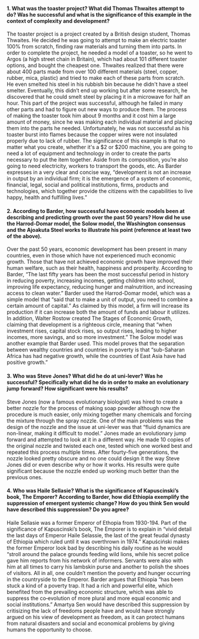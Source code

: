 #### 1. What was the toaster project? What did Thomas Thwaites attempt to do? Was he successful and what is the significance of this example in the context of complexity and development?

The toaster project is a project created by a British design student, Thomas Thwaites.  He decided he was going to attempt to make an electric toaster 100% from scratch, finding raw materials and turning them into parts.  In order to complete the project, he needed a model of a toaster, so he went to Argos (a high street chain in Britain), which had about 101 different toaster options, and bought the cheapest one.  Thwaites realized that there were about 400 parts made from over 100 different materials (steel, copper, rubber, mica, plastic) and tried to make each of these parts from scratch.  He even smelted his steel in his rubbish bin because he didn't have a steel smelter.  Eventually, this didn’t end up working but after some research, he discovered that he could smelt steel by placing it in a microwave for half an hour.  This part of the project was successful, although he failed in many other parts and had to figure out new ways to produce them.  The process of making the toaster took him about 9 months and it cost him a large amount of money, since he was making each individual material and placing them into the parts he needed.  Unfortunately, he was not successful as his toaster burst into flames because the copper wires were not insulated properly due to lack of rubber.  The significance of this example is that no matter what you create, whether it's a $2 or $200 machine, you are going to need a lot of equipment and technology in order to create the parts necessary to put the item together.  Aside from its composition, you’re also going to need electricity, workers to transport the goods, etc.  As Barder expresses in a very clear and concise way, “development is not an increase in output by an individual firm; it is the emergence of a system of economic, financial, legal, social and political institutions, firms, products and technologies, which together provide the citizens with the capabilities to live happy, health and fulfilling lives.”

#### 2. According to Barder, how successful have economic models been at describing and predicting growth over the past 50 years?  How did he use the Harrod-Domar model, the Solow model, the Washington consensus and the Ajoakuta Steel works to illustrate his point (reference at least two of the above).

Over the past 50 years, economic development has been present in many countries, even in those which have not experienced much economic growth.  Those that have not achieved economic growth have improved their human welfare, such as their health, happiness and prosperity.  According to Barder, “The last fifty years has been the most successful period in history in reducing poverty, increasing incomes, getting children into school, improving life expectancy, reducing hunger and malnutrition, and increasing access to clean water.”  Barder used the Harrod-Domar model, which was a simple model that “said that to make a unit of output, you need to combine a certain amount of capital.”  As claimed by this model, a firm will increase its production if it can increase both the amount of funds and labour it utilizes.  In addition, Walter Rostow created The Stages of Economic Growth, claiming that development is a righteous circle, meaning that “when investment rises, capital stock rises, so output rises, leading to higher incomes, more savings, and so more investment.”  The Solow model was another example that Barder used.  This model proves that the separation between wealthy countries and countries in poverty is that “sub-Saharan Africa has had negative growth, while the countries of East Asia have had positive growth.”

#### 3. Who was Steve Jones? What did he do at uni-lever? Was he successful?  Specifically what did he do in order to make an evolutionary jump forward?  How significant were his results?

Steve Jones (now a famous evolutionary biologist) was hired to create a better nozzle for the process of making soap powder although now the procedure is much easier, only mixing together many chemicals and forcing the mixture through the spray nozzle.  One of the main problems was the design of the nozzle and the issue at uni-lever was that “fluid dynamics are non-linear, making it difficult to model.”  Jones made an evolutionary jump forward and attempted to look at it in a different way.  He made 10 copies of the original nozzle and twisted each one, tested which one worked best and repeated this process multiple times.  After fourty-five generations, the nozzle looked pretty obscure and no one could design it the way Steve Jones did or even describe why or how it works. His results were quite significant because the nozzle ended up working much better than the previous ones. 

#### 4. Who was Haile Sellasie?  What is the significance of Kapuscinski’s book, The Emporer?  According to Barder, how did Ethiopia exemplify the suppression of emergent systemic change?  How do you think Sen would have described this suppression? Do you agree?

Haile Sellasie was a former Emperor of Ethopia from 1930-194.  Part of the significance of Kapuscinski’s book, The Emporer is to explain in “vivid detail the last days of Emperor Haile Selassie, the last of the great feudal dynasty of Ethiopia which ruled until it was overthrown in 1974.”  Kapuściński makes the former Emperor look bad by describing his daily routine as he would “stroll around the palace grounds feeding wild lions, while his secret police gave him reports from his network of informers.  Servants were also with him at all times to carry his lambskin purse and another to polish the shoes of visitors.  All in all, one couldn’t mention the poverty and hunger occurring in the countryside to the Emperor.  Barder argues that Ethiopia “has been stuck a kind of a poverty trap. It had a rich and powerful elite, which benefited from the prevailing economic structure, which was able to suppress the co‐evolution of more plural and more equal economic and social institutions.”  Amartya Sen would have described this suppression by critisizing the lack of freedoms people have and would have strongly argued on his view of development as freedom, as it can protect humans from natural disasters and social and economical problems by giving humans the  opportunity to choose. 
